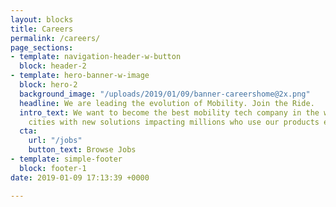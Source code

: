 ```yaml
---
layout: blocks
title: Careers
permalink: /careers/
page_sections:
- template: navigation-header-w-button
  block: header-2
- template: hero-banner-w-image
  block: hero-2
  background_image: "/uploads/2019/01/09/banner-careershome@2x.png"
  headline: We are leading the evolution of Mobility. Join the Ride.
  intro_text: We want to become the best mobility tech company in the world by empowering
    cities with new solutions impacting millions who use our products everyday. <strong>#BecauseWeShare</strong>
  cta:
    url: "/jobs"
    button_text: Browse Jobs
- template: simple-footer
  block: footer-1
date: 2019-01-09 17:13:39 +0000

---
```

